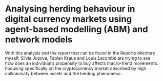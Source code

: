 # Analysing herding behaviour in digital currency markets using agent-based modelling (ABM) and network models

With this analysis and the report that can be found in the Reports directory myself, Silvia Juzova, Fabian Kraus and Louis Lacombe are trying to see how does an individual’s 
propensity to buy affects macro-trend movements. Focusing specifically on the cryptocurrency market described by high collineariaty between assets and the herding phenomena.
